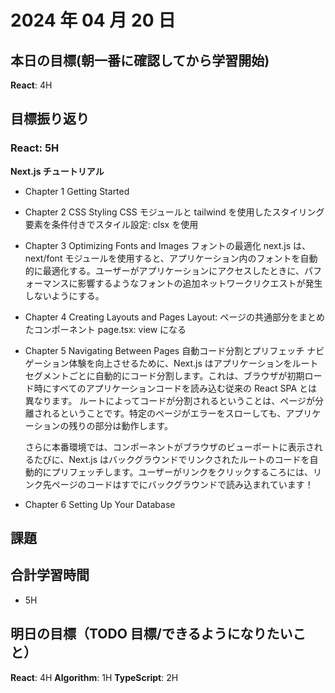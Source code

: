 # 2024 年 04 月 20 日

## 本日の目標(朝一番に確認してから学習開始)

**React**: 4H

## 目標振り返り

### React: 5H

**Next.js チュートリアル**

-   Chapter 1 Getting Started
-   Chapter 2 CSS Styling
    CSS モジュールと tailwind を使用したスタイリング
    要素を条件付きでスタイル設定: clsx を使用
-   Chapter 3 Optimizing Fonts and Images
    フォントの最適化
    next.js は、next/font モジュールを使用すると、アプリケーション内のフォントを自動的に最適化する。ユーザーがアプリケーションにアクセスしたときに、パフォーマンスに影響するようなフォントの追加ネットワークリクエストが発生しないようにする。
-   Chapter 4 Creating Layouts and Pages
    Layout: ページの共通部分をまとめたコンポーネント
    page.tsx: view になる
-   Chapter 5 Navigating Between Pages
    自動コード分割とプリフェッチ
    ナビゲーション体験を向上させるために、Next.js はアプリケーションをルートセグメントごとに自動的にコード分割します。これは、ブラウザが初期ロード時にすべてのアプリケーションコードを読み込む従来の React SPA とは異なります。
    ルートによってコードが分割されるということは、ページが分離されるということです。特定のページがエラーをスローしても、アプリケーションの残りの部分は動作します。

    さらに本番環境では、<Link>コンポーネントがブラウザのビューポートに表示されるたびに、Next.js はバックグラウンドでリンクされたルートのコードを自動的にプリフェッチします。ユーザーがリンクをクリックするころには、リンク先ページのコードはすでにバックグラウンドで読み込まれています！

-   Chapter 6 Setting Up Your Database

## 課題

## 合計学習時間

-   5H

## 明日の目標（TODO 目標/できるようになりたいこと）

**React**: 4H
**Algorithm**: 1H
**TypeScript**: 2H
